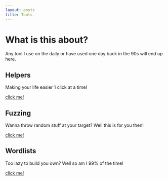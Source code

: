 ```yaml
---
layout: posts
title: Tools
---
```


# What is this about?
Any tool I use on the daily or have used one day back in the 90s will end up here.

## Helpers
Making your life easier 1 click at a time!

[click me!](./Helpers/)


## Fuzzing
Wanna throw random stuff at your target? Well this is for you then!

[click me!](./Fuzz/)


## Wordlists
Too lazy to build you own? Well so am I 99% of the time!

[click me!](./Wordlist/)


